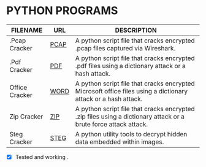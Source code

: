 # PYTHON PROGRAMS

| FILENAME | URL | DESCRIPTION |
|----------|-----|-------------|
| .Pcap Cracker |[PCAP](https://github.com/BroadbentT/PCAP-CRACKER) | A python script file that cracks encrypted .pcap files captured via Wireshark.|
| .Pdf Cracker  |[PDF](https://github.com/BroadbentT/PDF-CRACKER) | A python script file that cracks encrypted .pdf files using a dictionary attack or a hash attack. |
| Office Cracker |[WORD](https://github.com/BroadbentT/OFFICE-CRACKER) |A python script file that cracks encrypted Microsoft office files using a dictionary attack or a hash attack.|
| Zip Cracker |[ZIP](https://github.com/BroadbentT/ZIP-CRACKER) |A python script file that cracks encrypted .zip files using a dictionary attack or a brute force attack attack.|
| Steg Cracker |[STEG](https://github.com/BroadbentT/STEG-MASTER) |A python utility tools to decrypt hidden data embedded within images.|

- [X] Tested and working .
